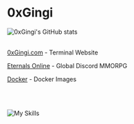 # 0xGingi
![0xGingi's GitHub stats](https://github-readme-stats.vercel.app/api?username=0xGingi&show_icons=true&bg_color=1e1e2e&text_color=cdd6f4&icon_color=cba6f7&title_color=94e2d5)
<br />
<br />
<p><a href="https://0xgingi.com">0xGingi.com</a>  - Terminal Website</p>
<p><a href="https://eternalsonline.com">Eternals Online</a> - Global Discord MMORPG</p>
<p><a href="https://hub.docker.com/u/0xgingi">Docker</a> - Docker Images</p>

<br /> <br />

![My Skills](https://skillicons.dev/icons?i=linux,bash,neovim,vscode,nginx,docker,rust,nodejs,electron,discord)
